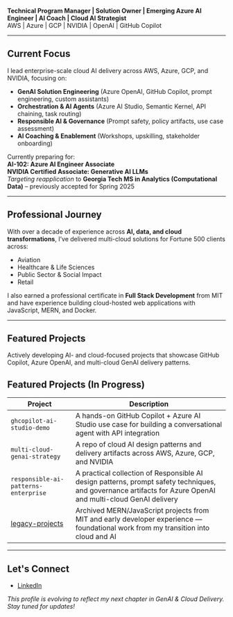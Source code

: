 **Technical Program Manager | Solution Owner | Emerging Azure AI Engineer | AI Coach | Cloud AI Strategist**  
AWS | Azure | GCP | NVIDIA | OpenAI | GitHub Copilot  

---

## Current Focus

I lead enterprise-scale cloud AI delivery across AWS, Azure, GCP, and NVIDIA, focusing on:

- **GenAI Solution Engineering** (Azure OpenAI, GitHub Copilot, prompt engineering, custom assistants)
- **Orchestration & AI Agents** (Azure AI Studio, Semantic Kernel, API chaining, task routing)
- **Responsible AI & Governance** (Prompt safety, policy artifacts, use case assessment)
- **AI Coaching & Enablement** (Workshops, upskilling, stakeholder onboarding)


Currently preparing for:  
**AI-102: Azure AI Engineer Associate**  
**NVIDIA Certified Associate: Generative AI LLMs**  
*Targeting reapplication* to **Georgia Tech MS in Analytics (Computational Data)** – previously accepted for Spring 2025

---

## Professional Journey

With over a decade of experience across **AI, data, and cloud transformations**, I’ve delivered multi-cloud solutions for Fortune 500 clients across:

- Aviation  
- Healthcare & Life Sciences  
- Public Sector & Social Impact  
- Retail

I also earned a professional certificate in **Full Stack Development** from MIT and have experience building cloud-hosted web applications with JavaScript, MERN, and Docker.

---

## Featured Projects

Actively developing AI- and cloud-focused projects that showcase GitHub Copilot, Azure OpenAI, and multi-cloud GenAI delivery patterns.

## Featured Projects (In Progress)

| Project | Description |
|--------|-------------|
| `ghcopilot-ai-studio-demo` | A hands-on GitHub Copilot + Azure AI Studio use case for building a conversational agent with API integration |
| `multi-cloud-genai-strategy` | A repo of cloud AI design patterns and delivery artifacts across AWS, Azure, GCP, and NVIDIA |
| `responsible-ai-patterns-enterprise` | A practical collection of Responsible AI design patterns, prompt safety techniques, and governance artifacts for Azure OpenAI and multi-cloud GenAI delivery |
|[legacy-projects](https://github.com/sayf-ali/legacy-projects)| Archived MERN/JavaScript projects from MIT and early developer experience — foundational work from my transition into cloud and AI |

---

## Let's Connect

- [LinkedIn](https://linkedin.com/in/sayf-ali-cloud-consultant)

*This profile is evolving to reflect my next chapter in GenAI & Cloud Delivery. Stay tuned for updates!*

